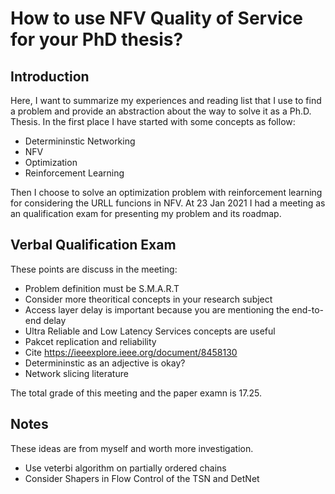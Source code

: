# How to use NFV Quality of Service for your PhD thesis?

## Introduction

Here, I want to summarize my experiences and reading list that I use to find a problem and provide an abstraction about the way to solve it as a Ph.D. Thesis.
In the first place I have started with some concepts as follow:

- Determininstic Networking
- NFV
- Optimization
- Reinforcement Learning

Then I choose to solve an optimization problem with reinforcement learning for considering the URLL funcions in NFV.
At 23 Jan 2021 I had a meeting as an qualification exam for presenting my problem and its roadmap.

## Verbal Qualification Exam

These points are discuss in the meeting:

- Problem definition must be S.M.A.R.T
- Consider more theoritical concepts in your research subject
- Access layer delay is important because you are mentioning the end-to-end delay
- Ultra Reliable and Low Latency Services concepts are useful
- Pakcet replication and reliability
- Cite https://ieeexplore.ieee.org/document/8458130
- Determininstic as an adjective is okay?
- Network slicing literature

The total grade of this meeting and the paper examn is 17.25.

## Notes

These ideas are from myself and worth more investigation.

- Use veterbi algorithm on partially ordered chains
- Consider Shapers in Flow Control of the TSN and DetNet
